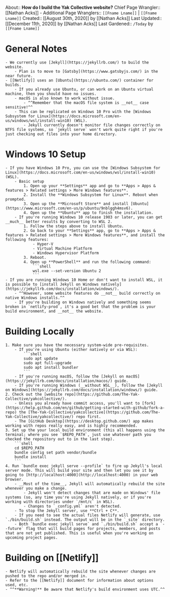 About:: __How do I build the Yak Collective website?__
Chief Page Wrangler:: [[Nathan Acks]]
    - Additional Page Wranglers:: `[[Fname Lname]]` | `[[Fname Lname]]`
Created:: [[August 30th, 2020]] by [[Nathan Acks]]
Last Updated:: [[December 11th, 2020]] by [[Nathan Acks]]
Last Gardened:: `/Today` by `[[Fname Lname]]`
# General Notes
    - We currently use [Jekyll](https://jekyllrb.com/) to build the website.
        - Plan is to move to [Gatsby](https://www.gatsbyjs.com/) in the near future.
    - [[Netlify]] uses an [Ubuntu](https://ubuntu.com/) container for builds.
        - If you already use Ubuntu, or can work on an Ubuntu virtual machine, then you should have no issues.
        - macOS is also known to work without issue.
            - ^^Remember that the macOS file system is __not__ case sensitive!^^
        - This can be replicated on Windows 10 Pro with the [Windows Subsystem for Linux](https://docs.microsoft.com/en-us/windows/wsl/install-win10) (WSL).
            - Jekyll currently doesn't monitor file changes correctly on NTFS file systems, so `jekyll serve` won't work quite right if you're just checking out files into your home directory.
# Windows 10 Setup
    - If you have Windows 10 Pro, you can use the [Windows Subsystem for Linux](https://docs.microsoft.com/en-us/windows/wsl/install-win10) (WSL).
        - Basic setup
            1. Open up your **Settings** app and go to **Apps > Apps & features > Related settings > More Windows features**.
            2. Install the **Windows Subsystem for Linux**. Reboot when prompted.
            3. Open up the **Microsoft Store** and install [Ubuntu](https://www.microsoft.com/en-us/p/ubuntu/9nblggh4msv6).
            4. Open up the **Ubuntu** app to finish the installation.
        - If you're running Windows 10 release 1903 or later, you can get __much__ better results by converting to WSL 2.
            1. Follow the steps above to install Ubuntu.
            2. Go back to your **Settings** app, go to **Apps > Apps & features > Related settings > More Windows features**, and install the following features:
                - Hyper-V
                - Virtual Machine Platform
                - Windows Hypervisor Platform
            3. Reboot.
            4. Open up **PowerShell** and run the following command:
                ```shell
                wsl.exe --set-version Ubuntu 2
                ```
    - If you are running Windows 10 Home or don't want to install WSL, it is possible to [install Jekyll on Windows natively](https://jekyllrb.com/docs/installation/windows/).
        - ^^However, some website features do __not__ build correctly on native Windows installs.^^
        - If you're building on Windows natively and something seems broken in `netlify-prod`, it's a good bet that the problem is your build environment, and __not__ the website.
# Building Locally
    1. Make sure you have the necessary system-wide pre-requisites.
        - If you're using Ubuntu (either natively or via WSL):
            ```shell
            sudo apt update
            sudo apt full-upgrade
            sudo apt install bundler
            ```
        - If you're running macOS, follow the [Jekyll on macOS](https://jekyllrb.com/docs/installation/macos/) guide.
        - If you're running Windows (__without WSL__), follow the [Jekyll on Windows](https://jekyllrb.com/docs/installation/windows/) guide.
    2. Check out the [website repo](https://github.com/The-Yak-Collective/yakcollective/).
        - Unless you already have commit access, you'll want to [fork](https://help.github.com/en/github/getting-started-with-github/fork-a-repo) the [The-Yak-Collective/yakcollective](https://github.com/The-Yak-Collective/yakcollective/) repo first.
        - The [GitHub Desktop](https://desktop.github.com/) app makes working with repos really easy, and is highly recommended.
    3. Set up the your local build environment (this all happens using the terminal; where you see `$REPO_PATH`, just use whatever path you checked the repository out to in the last step).
        ```shell
        cd $REPO_PATH
        bundle config set path vendor/bundle
        bundle install
        ```
    4. Run `bundle exec jekyll serve --profile` to fire up Jekyll's local server mode. This will build your site and then let you see it by going to [http://localhost:4000](http://localhost:4000) in your web browser.
        - __Most of the time__, Jekyll will automatically rebuild the site whenever you make a change.
            - Jekyll won't detect changes that are made on Windows' file systems (so, any time you're using Jekyll natively, or if you're working with directories under `/mnt/c` in WSL).
            - Changes to `_config.yml` aren't detected.
        - To stop the Jekyll server, use **Ctrl + C**.
        - If you need to see the actual files Netlify will generate, use `./bin/build.sh` instead. The output will be in the `_site` directory.
        - Both `bundle exec jekyll serve` and `./bin/build.sh` accept a `--future` flag that will build pages for projects, members, and posts that are not yet published. This is useful when you're working on upcoming project pages.
# Building on [[Netlify]]
    - Netlify will automatically rebuild the site whenever changes are pushed to the repo and/or merged in.
    - Refer to the [[Netlify]] document for information about options used, etc.
    - ^^**Warning!** Be aware that Netlify's build environment uses UTC.^^
